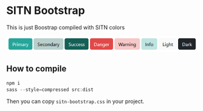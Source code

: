 # SITN Bootstrap

This is just Boostrap compiled with SITN colors

![Colors](./colors.png)

## How to compile

```powershell
npm i
sass --style=compressed src:dist
```

Then you can copy `sitn-bootstrap.css` in your project.

